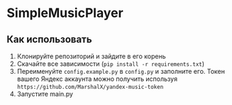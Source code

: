 # SimpleMusicPlayer

## Как использовать

1. Клонируйте репозиторий и зайдите в его корень
2. Скачайте все зависимости (`pip install -r requirements.txt`)
3. Переименуйте `config.example.py` в `config.py` и заполните его. Токен вашего Яндекс аккаунта можно получить используя `https://github.com/MarshalX/yandex-music-token`
4. Запустите main.py
